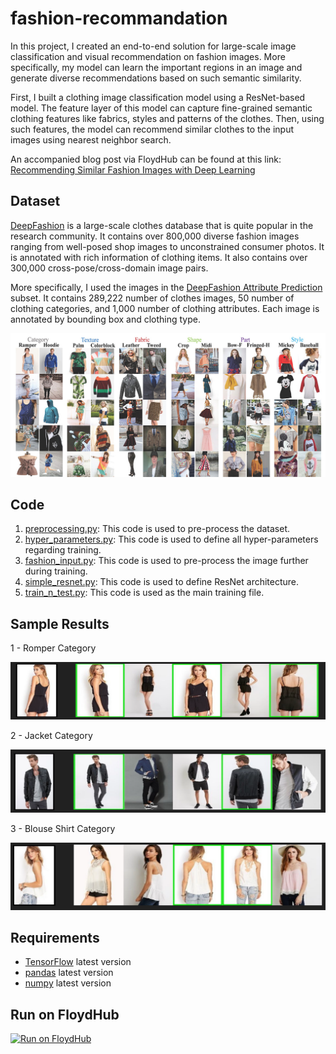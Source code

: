 # fashion-recommandation

In this project, I created an end-to-end solution for large-scale image classification and visual recommendation on fashion images. More specifically, my model can learn the important regions in an image and generate diverse recommendations based on such semantic similarity.  

First, I built a clothing image classification model using a ResNet-based model. The feature layer of this model can capture fine-grained semantic clothing features like fabrics, styles and patterns of the clothes. Then, using such features, the model can recommend similar clothes to the input images using nearest neighbor search.

An accompanied blog post via FloydHub can be found at this link: [Recommending Similar Fashion Images with Deep Learning](https://blog.floydhub.com/similar-fashion-images/)

## Dataset
[DeepFashion](http://mmlab.ie.cuhk.edu.hk/projects/DeepFashion.html) is a large-scale clothes database that is quite popular in the research community. It contains over 800,000 diverse fashion images ranging from well-posed shop images to unconstrained consumer photos. It is annotated with rich information of clothing items. It also contains over 300,000 cross-pose/cross-domain image pairs.

More specifically, I used the images in the [DeepFashion Attribute Prediction](http://mmlab.ie.cuhk.edu.hk/projects/DeepFashion/AttributePrediction.html) subset. It contains 289,222 number of clothes images, 50 number of clothing categories, and 1,000 number of clothing attributes. Each image is annotated by bounding box and clothing type.

![AttributePrediction](deep-fashion-attribute-prediction.jpg)

## Code
1. [preprocessing.py](https://github.com/khanhnamle1994/fashion-recommendation/blob/master/code/preprocessing.py): This code is used to pre-process the dataset.
2. [hyper_parameters.py](https://github.com/khanhnamle1994/fashion-recommendation/blob/master/code/hyper_parameters.py): This code is used to define all hyper-parameters regarding training.
3. [fashion_input.py](https://github.com/khanhnamle1994/fashion-recommendation/blob/master/code/fashion_input.py): This code is used to pre-process the image further during training.
4. [simple_resnet.py](https://github.com/khanhnamle1994/fashion-recommendation/blob/master/code/simple_resnet.py): This code is used to define ResNet architecture.
5. [train_n_test.py](https://github.com/khanhnamle1994/fashion-recommendation/blob/master/code/train_n_test.py): This code is used as the main training file.

## Sample Results

1 - Romper Category

![Romper](Results/Romper-Examples.png)

2 - Jacket Category

![Jacket](Results/Jacket-Examples.png)

3 - Blouse Shirt Category

![BlouseShirt](Results/BlouseShirt-Examples.png)

## Requirements
- [TensorFlow](https://www.tensorflow.org/) latest version
- [pandas](https://pandas.pydata.org/) latest version
- [numpy](http://www.numpy.org/) latest version

## Run on FloydHub
[![Run on FloydHub](https://static.floydhub.com/button/button-small.svg)](https://floydhub.com/run)
